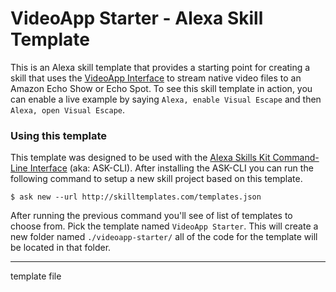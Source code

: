 # VideoApp Starter - Alexa Skill Template

This is an Alexa skill template that provides a starting point for creating a skill that uses the [VideoApp Interface](https://developer.amazon.com/docs/custom-skills/videoapp-interface-reference.html) to stream native video files to an Amazon Echo Show or Echo Spot. To see this skill template in action, you can enable a live example by saying `Alexa, enable Visual Escape` and then `Alexa, open Visual Escape`.

### Using this template

This template was designed to be used with the [Alexa Skills Kit Command-Line Interface](https://developer.amazon.com/docs/smapi/ask-cli-intro.html) (aka: ASK-CLI). After installing the ASK-CLI you can run the following command to setup a new skill project based on this template.

`$ ask new --url http://skilltemplates.com/templates.json`

After running the previous command you'll see of list of templates to choose from. Pick the template named `VideoApp Starter`. This will create a new folder named `./videoapp-starter/` all of the code for the template will be located in that folder.


-----------------------------------
template file